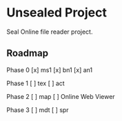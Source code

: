 # Unsealed Project
Seal Online file reader project.

## Roadmap
Phase 0
[x] ms1
[x] bn1
[x] an1

Phase 1
[ ] tex
[ ] act

Phase 2
[ ] map
[ ] Online Web Viewer

Phase 3
[ ] mdt
[ ] spr
